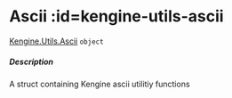 # Ascii  :id=kengine-utils-ascii

[Kengine.Utils.Ascii](Kengine.Utils.Ascii) <code>object</code>
<!-- tabs:start -->


##### **Description**

A struct containing Kengine ascii utilitiy functions


<!-- tabs:end -->

